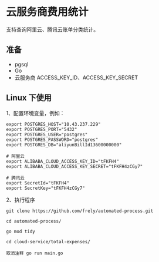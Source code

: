 # 云服务商费用统计
支持查询阿里云、腾讯云账单分类统计。

## 准备
- pgsql
- Go
- 云服务商 ACCESS_KEY_ID、ACCESS_KEY_SECRET

## Linux 下使用
1、配置环境变量，例如：
```shell
export POSTGRES_HOST="10.43.237.229"
export POSTGRES_PORT="5432"
export POSTGRES_USER="postgres"
export POSTGRES_PASSWORD="postgres"
export POSTGRES_DB="aliyunBillId13600000000"

# 阿里云
export ALIBABA_CLOUD_ACCESS_KEY_ID="tFKFH4"
export ALIBABA_CLOUD_ACCESS_KEY_SECRET="tFKFH4zCGy7"

# 腾讯云
export SecretId="tFKFH4"
export SecretKey="tFKFH4zCGy7"
```
2、执行程序
```shell
git clone https://github.com/frely/automated-process.git

cd automated-process/

go mod tidy

cd cloud-service/total-expenses/

取消注释 go run main.go
```